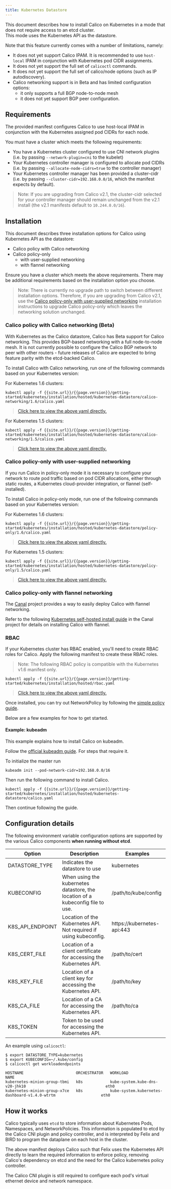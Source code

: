 ```yaml
---
title: Kubernetes Datastore
---
```


This document describes how to install Calico on Kubernetes in a mode that does not require access to an etcd cluster.  
This mode uses the Kubernetes API as the datastore.

Note that this feature currently comes with a number of limitations, namely:

- It does not yet support Calico IPAM.  It is recommended to use `host-local` IPAM in conjunction with Kubernetes pod CIDR assignments.
- It does not yet support the full set of `calicoctl` commands.
- It does not yet support the full set of calico/node options (such as IP autodiscovery).
- Calico networking support is in Beta and has limited configuration options:
  -  it only supports a full BGP node-to-node mesh
  -  it does not yet support BGP peer configuration.

## Requirements

The provided manifest configures Calico to use host-local IPAM in conjunction with the Kubernetes assigned
pod CIDRs for each node.

You must have a cluster which meets the following requirements:

- You have a Kubernetes cluster configured to use CNI network plugins (i.e. by passing `--network-plugin=cni` to the kubelet)
- Your Kubernetes controller manager is configured to allocate pod CIDRs (i.e. by passing `--allocate-node-cidrs=true` to the controller manager)
- Your Kubernetes controller manager has been provided a cluster-cidr (i.e. by passing `--cluster-cidr=192.168.0.0/16`, which the manifest expects by default).

> Note:  If you are upgrading from Calico v2.1, the cluster-cidr selected for your controller manager should remain
> unchanged from the v2.1 install (the v2.1 manifests default to `10.244.0.0/16`).

## Installation

This document describes three installation options for Calico using Kubernetes API as the datastore:

-  Calico policy with Calico networking
-  Calico policy-only
   -  with user-supplied networking
   -  with flannel networking

Ensure you have a cluster which meets the above requirements.  There may be additional requirements based on the installation option you choose.

> Note:  There is currently no upgrade path to switch between different installation options.  Therefore, 
> if you are upgrading from Calico v2.1, use the [Calico policy-only with user-supplied networking](#calico-policy-only-with-user-supplied-networking) installation instructions 
> to upgrade Calico policy-only which leaves the networking solution unchanged.

### Calico policy with Calico networking (Beta)

With Kubernetes as the Calico datastore, Calico has Beta support for Calico networking.  This provides BGP-based
networking with a full node-to-node mesh.  It is not currently possible to configure the Calico BGP network to peer with
other routers - future releases of Calico are expected to bring feature parity with the etcd-backed Calico.

To install Calico with Calico networking, run one of the following commands based on your Kubernetes version:

For Kubernetes 1.6 clusters:

```
kubectl apply -f {{site.url}}/{{page.version}}/getting-started/kubernetes/installation/hosted/kubernetes-datastore/calico-networking/1.6/calico.yaml
```

>[Click here to view the above yaml directly.](calico-networking/1.6/calico.yaml)

For Kubernetes 1.5 clusters:

```
kubectl apply -f {{site.url}}/{{page.version}}/getting-started/kubernetes/installation/hosted/kubernetes-datastore/calico-networking/1.5/calico.yaml
```

>[Click here to view the above yaml directly.](calico-networking/1.5/calico.yaml)

### Calico policy-only with user-supplied networking

If you run Calico in policy-only mode it is necessary to configure your network to route pod traffic based on pod 
CIDR allocations, either through static routes, a Kubernetes cloud-provider integration, or flannel (self-installed).

To install Calico in policy-only mode, run one of the following commands based on your Kubernetes version:

For Kubernetes 1.6 clusters:

```
kubectl apply -f {{site.url}}/{{page.version}}/getting-started/kubernetes/installation/hosted/kubernetes-datastore/policy-only/1.6/calico.yaml
```

>[Click here to view the above yaml directly.](policy-only/1.6/calico.yaml)

For Kubernetes 1.5 clusters:

```
kubectl apply -f {{site.url}}/{{page.version}}/getting-started/kubernetes/installation/hosted/kubernetes-datastore/policy-only/1.5/calico.yaml
```

>[Click here to view the above yaml directly.](policy-only/1.5/calico.yaml)

### Calico policy-only with flannel networking

The [Canal](https://github.com/projectcalico/canal) project provides a way to easily deploy
Calico with flannel networking.

Refer to the following [Kubernetes self-hosted install guide](https://github.com/projectcalico/canal/blob/master/k8s-install/README.md) 
in the Canal project for details on installing Calico with flannel.

### RBAC

If your Kubernetes cluster has RBAC enabled, you'll need to create RBAC roles for Calico.
Apply the following manifest to create these RBAC roles.

>Note: The following RBAC policy is compatible with the Kubernetes v1.6 manifest only.

```
kubectl apply -f {{site.url}}/{{page.version}}/getting-started/kubernetes/installation/hosted/rbac.yaml
```

>[Click here to view the above yaml directly.](../rbac.yaml)

Once installed, you can try out NetworkPolicy by following the [simple policy guide](../../../tutorials/simple-policy).

Below are a few examples for how to get started.

#### Example: kubeadm

This example explains how to install Calico on kubeadm.

Follow the [official kubeadm guide](http://kubernetes.io/docs/getting-started-guides/kubeadm/).  For
steps that require it.

To initialize the master run

```
kubeadm init --pod-network-cidr=192.168.0.0/16
```

Then run the following command to install Calico.

```
kubectl apply -f {{site.url}}/{{page.version}}/getting-started/kubernetes/installation/hosted/kubernetes-datastore/calico.yaml
```

Then continue following the guide.

## Configuration details

The following environment variable configuration options are supported by the various Calico components **when running without etcd**.

| Option                 | Description    | Examples
|------------------------|----------------|----------
| DATASTORE_TYPE         | Indicates the datastore to use | kubernetes
| KUBECONFIG             | When using the kubernetes datastore, the location of a kubeconfig file to use. | /path/to/kube/config
| K8S_API_ENDPOINT       | Location of the Kubernetes API.  Not required if using kubeconfig. | https://kubernetes-api:443
| K8S_CERT_FILE          | Location of a client certificate for accessing the Kubernetes API. | /path/to/cert
| K8S_KEY_FILE           | Location of a client key for accessing the Kubernetes API. | /path/to/key
| K8S_CA_FILE            | Location of a CA for accessing the Kubernetes API. | /path/to/ca
| K8S_TOKEN              | Token to be used for accessing the Kubernetes API. |

An example using `calicoctl`:

```shell
$ export DATASTORE_TYPE=kubernetes
$ export KUBECONFIG=~/.kube/config
$ calicoctl get workloadendpoints

HOSTNAME                       ORCHESTRATOR   WORKLOAD                                                         NAME
kubernetes-minion-group-tbmi   k8s            kube-system.kube-dns-v20-jhk10                                   eth0
kubernetes-minion-group-x7ce   k8s            kube-system.kubernetes-dashboard-v1.4.0-wtrtm                    eth0
```

## How it works

Calico typically uses `etcd` to store information about Kubernetes Pods, Namespaces, and NetworkPolicies.  This information
is populated to etcd by the Calico CNI plugin and policy controller, and is interpreted by Felix and BIRD to program the dataplane on
each host in the cluster.

The above manifest deploys Calico such that Felix uses the Kubernetes API directly to learn the required information to enforce policy,
removing Calico's dependency on etcd and the need for the Calico kubernetes policy controller.

The Calico CNI plugin is still required to configure each pod's virtual ethernet device and network namespace.